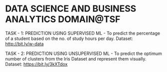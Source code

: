 # DATA SCIENCE AND BUSINESS ANALYTICS DOMAIN@TSF
TASK - 1: PREDICTION USING SUPERVISED ML - To predict the percentage of a student based on the no. of study hours per day.
Dataset: http://bit.ly/w-data

TASK - 2: PREDICTION USING UNSUPERVISED ML - To predict the optimum number of clusters from the Iris Dataset and represent them visually.
Dataset: https://bit.ly/3kXTdox
